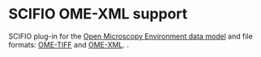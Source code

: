 SCIFIO OME-XML support
======================

SCIFIO plug-in for the [Open Microscopy Environment data
model](http://www.openmicroscopy.org/site/support/ome-model/)
and file formats:
[OME-TIFF](https://www.openmicroscopy.org/site/support/ome-model/ome-tiff/)
and
[OME-XML](https://www.openmicroscopy.org/site/support/ome-model/ome-xml/).
.
